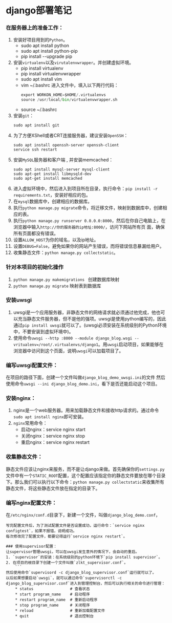 # django部署笔记

### 在服务器上的准备工作：
1. 安装好项目用到的`Python`。
    * sudo apt install python
    * sudo apt install python-pip
    * pip install --upgrade pip
2. 安装`virtualenv`以及`virutalenvwrapper`。并创建虚拟环境。
    * pip install virtualenv
    * pip install virtualenvwrapper
    * sudo apt install vim
    * vim ~/.bashrc 进入文件中，填入以下两行代码：
        ```python
        export WORKON_HOME=$HOME/.virtualenvs
        source /usr/local/bin/virtualenvwrapper.sh
        ```
    * source ~/.bashrc
3. 安装`git`：
    ```shell
    sudo apt install git
    ```
4. 为了方便XShell或者CRT连接服务器，建议安装`OpenSSH`：
    ```shell
    sudo apt install openssh-server openssh-client
    service ssh restart
    ```
5. 安装`MySQL`服务器和客户端 , 并安装memcached：
    ```shell
    sudo apt install mysql-server mysql-client
    sudo apt-get install libmysqld-dev
    sudo apt-get install memcached
    ```
6. 进入虚拟环境中，然后进入到项目所在目录，执行命令：`pip install -r requirements.txt`，安装好相应的包。
7. 在`mysql`数据库中，创建相应的数据库。
8. 执行`python manage.py migrate`命令，将迁移文件，映射到数据库中，创建相应的表。
9. 执行`python manage.py runserver 0.0.0.0:8000`，然后在你自己电脑上，在浏览器中输入`http://你的服务器的ip地址:8000/`，访问下网站所有页 面，确保所有页面都没有错误。
10. 设置`ALLOW_HOST`为你的域名，以及ip地址。
11. 设置`DEBUG=False`，避免如果你的网站产生错误，而将错误信息暴漏给用户。
12. 收集静态文件：`python manage.py collectstatic`。

### 针对本项目的初始化操作
1. `python manage.py makemigrations `  创建数据库映射   
2. `python manage.py migrate`    映射表到数据库


### 安装uwsgi
1. uwsgi是一个应用服务器，非静态文件的网络请求就必须通过他完成，他也可以充当静态文件服务器，但不是他的强项。uwsgi是使用python编写的，因此通过`pip install uwsgi`就可以了。(uwsgi必须安装在系统级别的Python环境中，不要安装到虚拟环境中)。
2. 使用命令`uwsgi --http :8000 --module django_blog.wsgi --vritualenv=/root/.virtualenvs/django1`。用`uwsgi`启动项目，如果能够在浏览器中访问到这个页面，说明`uwsgi`可以加载项目了。

### 编写uwsgi配置文件：
在项目的路径下面，创建一个文件叫做`django_blog_demo_uwsgi.ini`的文件
然后使用命令`uwsgi --ini django_blog_demo.ini`，看下是否还能启动这个项目。


### 安装nginx：
1. nginx是一个web服务器。用来加载静态文件和接收http请求的。通过命令`sudo apt install nginx`即可安装。
2. `nginx`常用命令：
    * 启动nginx：service nginx start
    * 关闭nginx：service nginx stop
    * 重启nginx：service nginx restart

### 收集静态文件：
静态文件应该让nginx来服务，而不是让django来做。首先确保你的`settings.py`文件中有一个`STATIC_ROOT`配置，这个配置应该指定你的静态文件要放在哪个目录下。那么我们可以执行以下命令：`python manage.py collectstatic`来收集所有静态文件，将这些静态文件放在指定的目录下。

### 编写nginx配置文件：
在`/etc/nginx/conf.d`目录下，新建一个文件，叫做`django_blog_demo.conf`，

```
写完配置文件后，为了测试配置文件是否设置成功，运行命令：`service nginx configtest`，如果不报错，说明成功。
每次修改完了配置文件，都要记得运行`service nginx restart`。

### 使用supervisor配置：
让supervisor管理uwsgi，可以在uwsgi发生意外的情况下，会自动的重启。
1. `supervisor`的安装：在系统级别的python环境下`pip install supervisor`。
2. 在项目的根目录下创建一个文件叫做`zlkt_supervisor.conf`。
    ```
然后使用命令`supervisord -c django_blog_supervisor.conf`运行就可以了。
以后如果想要启动`uwsgi`，就可以通过命令`supervisorctl -c django_blog_supervisor.conf`进入到管理控制台，然后可以执行相关的命令进行管理：
    * status                # 查看状态
    * start program_name    # 启动程序
    * restart program_name  # 重新启动程序
    * stop program_name     # 关闭程序
    * reload                # 重新加载配置文件
    * quit                  # 退出控制台




